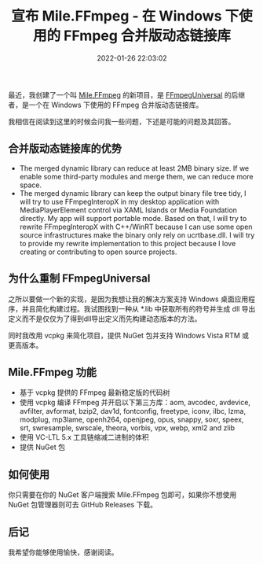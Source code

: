 ﻿---
title: 宣布 Mile.FFmpeg - 在 Windows 下使用的 FFmpeg 合并版动态链接库
date: 2022-01-26 22:03:02
categories:
- [技术, Windows, Windows 应用, 开发, 宣布]
tags:
- 技术
- Windows
- Windows 应用
- 开发
- 宣布
---

最近，我创建了一个叫 [Mile.FFmpeg](https://github.com/ProjectMile/Mile.FFmpeg) 的新项目，是
[FFmpegUniversal](https://github.com/M2Team/FFmpegUniversal) 的后继者，是一个在 Windows 下使用的
FFmpeg 合并版动态链接库。

我相信在阅读到这里的时候会问我一些问题，下述是可能的问题及其回答。

## 合并版动态链接库的优势

- The merged dynamic library can reduce at least 2MB binary size. If we enable some third-party modules and merge them,
  we can reduce more space.
- The merged dynamic library can keep the output binary file tree tidy, I will try to use FFmpegInteropX in my desktop 
  application with MediaPlayerElement control via XAML Islands or Media Foundation directly. My app will support 
  portable mode. Based on that, I will try to rewrite FFmpegInteropX with C++/WinRT because I can use some open source 
  infrastructures make the binary only rely on ucrtbase.dll. I will try to provide my rewrite implementation to this 
  project because I love creating or contributing to open source projects.

## 为什么重制 FFmpegUniversal

之所以要做一个新的实现，是因为我想让我的解决方案支持 Windows 桌面应用程序，并且简化构建过程。我试图找到一种从 *.lib 
中获取所有的符号并生成 dll 导出定义而不是仅仅为了得到dll导出定义而先构建动态版本的方法。

同时我改用 vcpkg 来简化项目，提供 NuGet 包并支持 Windows Vista RTM 或更高版本。

## Mile.FFmpeg 功能

- 基于 vcpkg 提供的 FFmpeg 最新稳定版的代码树
- 使用 vcpkg 编译 FFmpeg 并开启以下第三方库：aom, avcodec, avdevice, avfilter, avformat, bzip2,
  dav1d, fontconfig, freetype, iconv, ilbc, lzma, modplug, mp3lame, openh264, openjpeg, opus, snappy, soxr, speex, srt,
  swresample, swscale, theora, vorbis, vpx, webp, xml2 and zlib
- 使用 VC-LTL 5.x 工具链缩减二进制的体积
- 提供 NuGet 包

## 如何使用

你只需要在你的 NuGet 客户端搜索 Mile.FFmpeg 包即可，如果你不想使用 NuGet 包管理器则可去 GitHub Releases 下载。

## 后记

我希望你能够使用愉快，感谢阅读。
